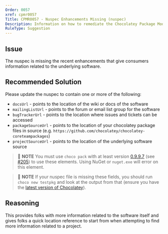 ```yaml
---
Order: 0057
xref: cpmr0057
Title: CPMR0057 - Nuspec Enhancements Missing (nuspec)
Description: Information on how to remediate the Chocolatey Package Moderation Rule 0057
RuleType: Suggestion
---
```


<?! Include "../../../../../shared/package-validator-rule-suggestion.txt" /?>

## Issue

The nuspec is missing the recent enhancements that give consumers information related to the underlying software.

## Recommended Solution

Please update the nuspec to contain one or more of the following:

  * `docsUrl` - points to the location of the wiki or docs of the software
  * `mailingListUrl` - points to the forum or email list group for the software
  * `bugTrackerUrl` - points to the location where issues and tickets can be accessed
  * `packageSourceUrl` - points to the location of your chocolatey package files in source (e.g. `https://github.com/chocolatey/chocolatey-coreteampackages`)
  * `projectSourceUrl` - points to the location of the underlying software source

> :memo: **NOTE** You must use `choco pack` with at least version [0.9.9.7](https://github.com/chocolatey/choco/blob/master/CHANGELOG.md#0997-june-20-2015) (see [#205](https://github.com/chocolatey/choco/issues/205)) to use these elements. Using NuGet or `nuget.exe` will error on this element.

> :memo: **NOTE** If your nuspec file is missing these fields, you should run `choco new testpkg` and look at the output from that (ensure you have the [latest version of Chocolatey](https://community.chocolatey.org/packages?q=id%3Achocolatey)).

## Reasoning

This provides folks with more information related to the software itself and gives folks a quick location reference to start from when attempting to find more information related to a project.
